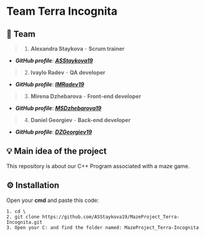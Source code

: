# Team Terra Incognita
## 👥 Team    <a name = "team"></a>

> 1. **Alexandra Staykova** - **Scrum trainer**    
   - ***GitHub profile***: [***ASStaykova19***](https://github.com/ASStaykova19)    
 
> 2. **Ivaylo Radev** - **QA developer**    
   - ***GitHub profile***: [***IMRadev19***](https://github.com/IMRadev19)    
 
> 3. **Mirena Dzhebarova** - **Front-end developer**    
   - ***GitHub profile***: [***MSDzhebarova19***](https://github.com/MSDzhebarova19)    
 
> 4. **Daniel Georgiev** - **Back-end developer**    
   - ***GitHub profile***: [***DZGeorgiev19***](https://github.com/DZGeorgiev19)
 
 ## 💡 Main idea of the project <a name = "idea"></a>
 
This repository is about our C++ Program associated with a maze game.

## ⚙️ Installation	<a name = "installation"></a>
 
Open your **cmd** and paste this code:
 
````	
1. cd \
2. git clone https://github.com/ASStaykova19/MazeProject_Terra-Incognita.git
3. Open your C: and find the folder named: MazeProject_Terra-Incognita	
````